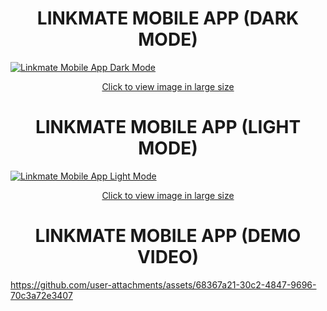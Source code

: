 <h1 align="center">LINKMATE MOBILE APP (DARK MODE)</h1> 
<a href="https://res.cloudinary.com/dytlgwywf/image/upload/v1725729976/pcexdljtgz7hqoy3mb2r.jpg" >
    <img src="https://res.cloudinary.com/dytlgwywf/image/upload/v1725729976/pcexdljtgz7hqoy3mb2r.jpg" alt="Linkmate Mobile App Dark Mode" style="max-width: 100%; height: auto;">
</a>
<p align="center">
    <a href="https://res.cloudinary.com/dytlgwywf/image/upload/v1725729976/pcexdljtgz7hqoy3mb2r.jpg" >
        Click to view image in large size
    </a>
</p>

<h1 align="center">LINKMATE MOBILE APP (LIGHT MODE)</h1> 
<a href="https://res.cloudinary.com/dytlgwywf/image/upload/v1725729984/ufqo0zxqvgy6evvkgpsg.jpg" >
    <img src="https://res.cloudinary.com/dytlgwywf/image/upload/v1725729984/ufqo0zxqvgy6evvkgpsg.jpg" alt="Linkmate Mobile App Light Mode" style="max-width: 100%; height: auto;">
</a>
<p align="center">
    <a href="https://res.cloudinary.com/dytlgwywf/image/upload/v1725729984/ufqo0zxqvgy6evvkgpsg.jpg" >
        Click to view image in large size
    </a>
</p>
    <h1 align="center">LINKMATE MOBILE APP (DEMO VIDEO)</h1>
 
https://github.com/user-attachments/assets/68367a21-30c2-4847-9696-70c3a72e3407


